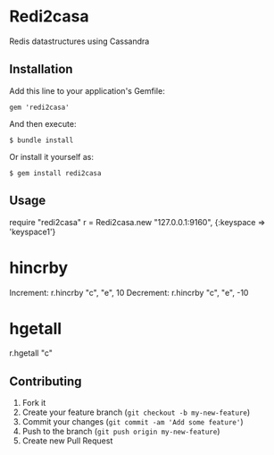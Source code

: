 # Redi2casa

Redis datastructures using Cassandra

## Installation

Add this line to your application's Gemfile:

    gem 'redi2casa'

And then execute:

    $ bundle install

Or install it yourself as:

    $ gem install redi2casa

## Usage

  require "redi2casa"
  r = Redi2casa.new "127.0.0.1:9160", {:keyspace => 'keyspace1'}

# hincrby

  Increment: r.hincrby "c", "e", 10
  Decrement: r.hincrby "c", "e", -10

# hgetall

  r.hgetall "c"

## Contributing

1. Fork it
2. Create your feature branch (`git checkout -b my-new-feature`)
3. Commit your changes (`git commit -am 'Add some feature'`)
4. Push to the branch (`git push origin my-new-feature`)
5. Create new Pull Request
